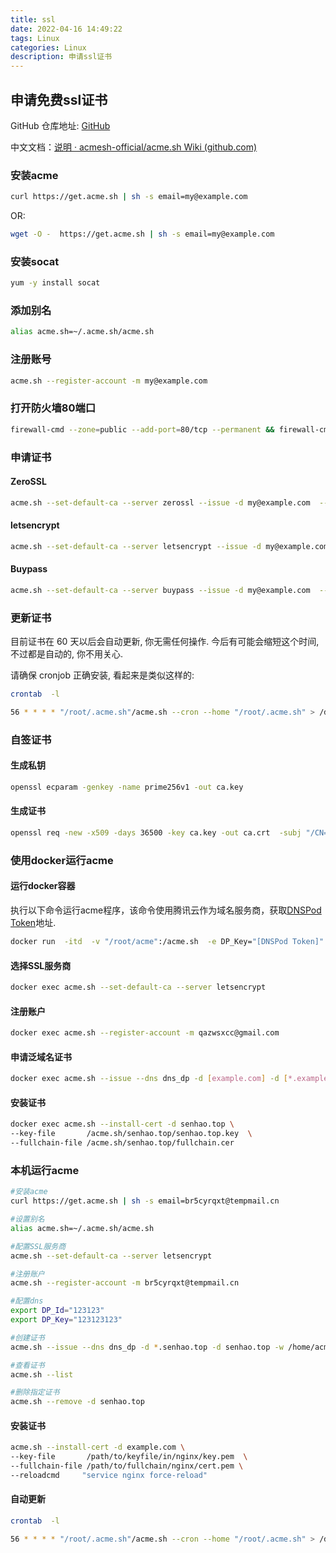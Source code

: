 ```yaml
---
title: ssl
date: 2022-04-16 14:49:22
tags: Linux
categories: Linux
description: 申请ssl证书
---
```


## 申请免费ssl证书

GitHub 仓库地址:  [GitHub](https://github.com/acmesh-official/acme.sh)

中文文档：[说明 · acmesh-official/acme.sh Wiki (github.com)](https://github.com/acmesh-official/acme.sh/wiki/说明)

### 安装acme

```bash
curl https://get.acme.sh | sh -s email=my@example.com
```

OR:

```bash
wget -O -  https://get.acme.sh | sh -s email=my@example.com
```

### 安装socat

```bash
yum -y install socat
```

### 添加别名

```bash
alias acme.sh=~/.acme.sh/acme.sh
```

### 注册账号

```bash
acme.sh --register-account -m my@example.com
```

### 打开防火墙80端口

```bash
firewall-cmd --zone=public --add-port=80/tcp --permanent && firewall-cmd --reload
```

### 申请证书

####  ZeroSSL

```bash
acme.sh --set-default-ca --server zerossl --issue -d my@example.com  --standalone -k ec-256
```

#### letsencrypt

```bash
acme.sh --set-default-ca --server letsencrypt --issue -d my@example.com  --standalone -k ec-256
```

#### Buypass

```bash
acme.sh --set-default-ca --server buypass --issue -d my@example.com  --standalone -k ec-256
```

### 更新证书

目前证书在 60 天以后会自动更新, 你无需任何操作. 今后有可能会缩短这个时间, 不过都是自动的, 你不用关心.

请确保 cronjob 正确安装, 看起来是类似这样的:

```bash
crontab  -l

56 * * * * "/root/.acme.sh"/acme.sh --cron --home "/root/.acme.sh" > /dev/null
```

### 自签证书

#### 生成私钥

```bash
openssl ecparam -genkey -name prime256v1 -out ca.key
```

#### 生成证书

```bash
openssl req -new -x509 -days 36500 -key ca.key -out ca.crt  -subj "/CN=[aa.com]"
```

### 使用docker运行acme

#### 运行docker容器

执行以下命令运行acme程序，该命令使用腾讯云作为域名服务商，获取[DNSPod Token](https://console.dnspod.cn/account/token/token)地址.

```bash
docker run  -itd  -v "/root/acme":/acme.sh  -e DP_Key="[DNSPod Token]" -e DP_Id="[id]" --net=host --name=acme.sh neilpang/acme.sh daemon
```

#### 选择SSL服务商

```bash
docker exec acme.sh --set-default-ca --server letsencrypt
```

#### 注册账户

```bash
docker exec acme.sh --register-account -m qazwsxcc@gmail.com
```

#### 申请泛域名证书

```bash
docker exec acme.sh --issue --dns dns_dp -d [example.com] -d [*.example.com]
```

#### 安装证书

```bash
docker exec acme.sh --install-cert -d senhao.top \
--key-file       /acme.sh/senhao.top/senhao.top.key  \
--fullchain-file /acme.sh/senhao.top/fullchain.cer
```

### 本机运行acme

```bash
#安装acme
curl https://get.acme.sh | sh -s email=br5cyrqxt@tempmail.cn

#设置别名
alias acme.sh=~/.acme.sh/acme.sh

#配置SSL服务商
acme.sh --set-default-ca --server letsencrypt

#注册账户
acme.sh --register-account -m br5cyrqxt@tempmail.cn

#配置dns
export DP_Id="123123"
export DP_Key="123123123"

#创建证书
acme.sh --issue --dns dns_dp -d *.senhao.top -d senhao.top -w /home/acme/senhao

#查看证书
acme.sh --list

#删除指定证书
acme.sh --remove -d senhao.top
```

#### 安装证书

```bash
acme.sh --install-cert -d example.com \
--key-file       /path/to/keyfile/in/nginx/key.pem  \
--fullchain-file /path/to/fullchain/nginx/cert.pem \
--reloadcmd     "service nginx force-reload"
```

#### 自动更新

```bash
crontab  -l

56 * * * * "/root/.acme.sh"/acme.sh --cron --home "/root/.acme.sh" > /dev/null
```



